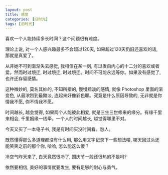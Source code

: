 ```yaml
---
layout: post
title: 感觉
categories: [旧时光]
tags: [旧时光]
---
```


喜欢一个人能持续多长时间？这个问题很有难度。

理论上说, 对一个人感兴趣最多不会超过120天, 如果超过120天仍旧还喜欢的话, 那就是真爱了。

从非她不可到渐渐失去感觉, 我相信在某一刻, 有过发自内心的十二分的喜欢或者爱。然而时过境迁, 时过境迁, 时过境迁。时间不可能永远等你。如果没有感觉了, 也许还存留感情。

这种微妙的, 莫名其妙的, 不知所措的, 慢慢黯淡的感情, 就像 Photoshop 里面的渐变色, 从最浓烈到最黯淡, 连起来好像彩色耶。究竟是什么原因导致的, 无非就是你情我不愿, 你不情我不愿。

时间越长, 越会觉得, 如果两个人能彼此相爱, 就是三生三世修来的缘分。有缘千里来相会, 千里姻缘一线牵。一个人的时间越长, 越觉得哪里不对。

今天又买了一本电子书, 我是有时间买没时间看。愁人。

既然懂得那么多道理都没有什么用, 那么用文字记录下一些想法喽, 哪天回过头还能笑笑之前的那个你, 哈哈, 怎么能这么傻？

冷空气昨天来了, 白天竟然很冷了, 国庆节一般还很热的不是吗?

依然要相信, 美好的事情就要发生, 要有足够的耐心与勇气。

